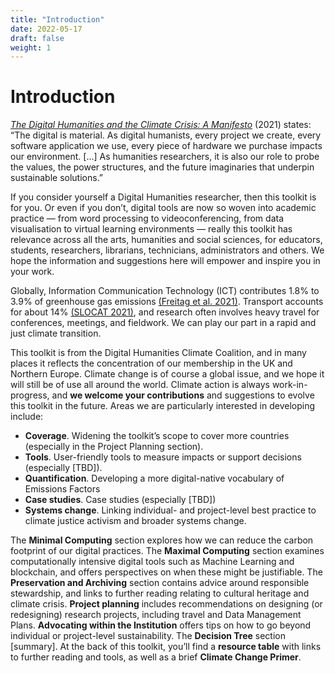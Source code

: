 ```yaml
---
title: "Introduction"
date: 2022-05-17
draft: false
weight: 1
---
```


# Introduction

_[The Digital Humanities and the Climate Crisis: A Manifesto](https://dhc-barnard.github.io/dhclimate/)_ (2021) states: “The digital is material. As digital humanists, every project we create, every software application we use, every piece of hardware we purchase impacts our environment. [...] As humanities researchers, it is also our role to probe the values, the power structures, and the future imaginaries that underpin sustainable solutions.”

If you consider yourself a Digital Humanities researcher, then this toolkit is for you. Or even if you don’t, digital tools are now so woven into academic practice — from word processing to videoconferencing, from data visualisation to virtual learning environments — really this toolkit has relevance across all the arts, humanities and social sciences, for educators, students, researchers, librarians, technicians, administrators and others. We hope the information and suggestions here will empower and inspire you in your work. 

Globally, Information Communication Technology (ICT) contributes 1.8% to 3.9% of greenhouse gas emissions [(Freitag et al. 2021)](https://www.zotero.org/google-docs/?broken=Yp1g1G). Transport accounts for about 14% [(SLOCAT 2021)](https://www.zotero.org/google-docs/?XjoyHv), and research often involves heavy travel for conferences, meetings, and fieldwork. We can play our part in a rapid and just climate transition. 

This toolkit is from the Digital Humanities Climate Coalition, and in many places it reflects the concentration of our membership in the UK and Northern Europe. Climate change is of course a global issue, and we hope it will still be of use all around the world. Climate action is always work-in-progress, and **we welcome your contributions** and suggestions to evolve this toolkit in the future. Areas we are particularly interested in developing include:

- **Coverage**. Widening the toolkit’s scope to cover more countries (especially in the Project Planning section).
- **Tools**. User-friendly tools to measure impacts or support decisions (especially [TBD]).
- **Quantification**. Developing a more digital-native vocabulary of Emissions Factors
- **Case studies**. Case studies (especially [TBD])
- **Systems change**. Linking individual- and project-level best practice to climate justice activism and broader systems change.

The **Minimal Computing** section explores how we can reduce the carbon footprint of our digital practices. The **Maximal Computing** section examines computationally intensive digital tools such as Machine Learning and blockchain, and offers perspectives on when these might be justifiable. The **Preservation and Archiving** section contains advice around responsible stewardship, and links to further reading relating to cultural heritage and climate crisis. **Project planning** includes recommendations on designing (or redesigning) research projects, including travel and Data Management Plans. **Advocating within the Institution** offers tips on how to go beyond individual or project-level sustainability. The **Decision Tree** section [summary]. At the back of this toolkit, you’ll find a **resource table** with links to further reading and tools, as well as a brief **Climate Change Primer**.
